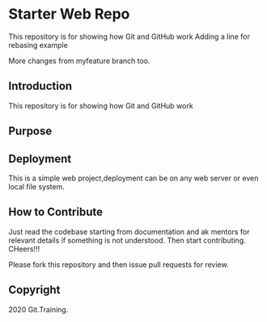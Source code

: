 # Starter Web Repo

This repository is for showing how Git and GitHub work
Adding a line for rebasing example

More changes from myfeature branch too.

## Introduction

This repository is for showing how Git and GitHub work

## Purpose


## Deployment 

This is a simple web project,deployment can be on any web server or even local file system.

## How to Contribute

Just read the codebase starting from documentation and ak mentors for relevant details if something is not understood.
Then start contributing. CHeers!!!

Please fork this repository and then issue pull requests for review.

## Copyright
 2020 Git.Training.
